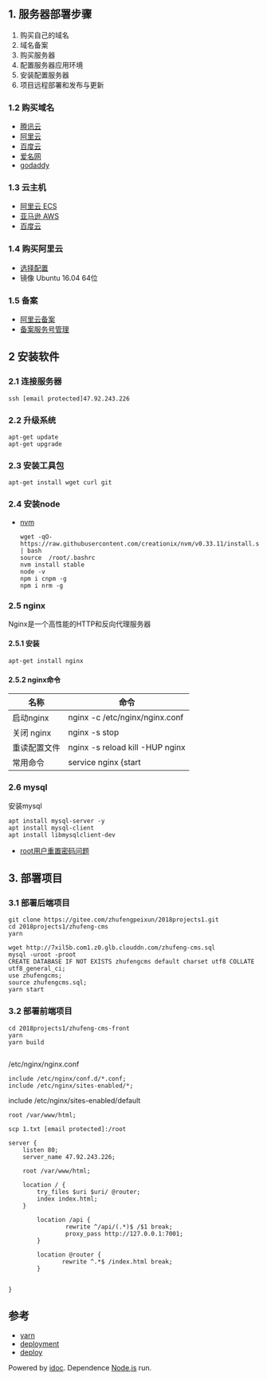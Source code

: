 ## 1\. 服务器部署步骤

1.  购买自己的域名
2.  域名备案
3.  购买服务器
4.  配置服务器应用环境
5.  安装配置服务器
6.  项目远程部署和发布与更新

### 1.2 购买域名

-   [腾讯云](https://dnspod.cloud.tencent.com/)
-   [阿里云](https://wanwang.aliyun.com/)
-   [百度云](https://cloud.baidu.com/product/bcd.html)
-   [爱名网](https://www.22.cn/)
-   [godaddy](https://sg.godaddy.com/)

### 1.3 云主机

-   [阿里云 ECS](https://www.aliyun.com/)
-   [亚马逊 AWS](https://aws.amazon.com/cn/)
-   [百度云](https://cloud.baidu.com/)

### 1.4 购买阿里云

-   [选择配置](https://ecs-buy.aliyun.com/wizard/#/postpay/cn-beijing)
-   镜像 Ubuntu 16.04 64位

### 1.5 备案

-   [阿里云备案](https://beian.aliyun.com)
-   [备案服务号管理](https://bsn.console.aliyun.com/#/bsnManagement)

## 2 安装软件

### 2.1 连接服务器

```
ssh [email protected]47.92.243.226

```

### 2.2 升级系统

```
apt-get update
apt-get upgrade

```

### 2.3 安装工具包

```
apt-get install wget curl git

```

### 2.4 安装node

-   [nvm](https://github.com/creationix/nvm/blob/master/README.md)
    
    ```
    wget -qO- https://raw.githubusercontent.com/creationix/nvm/v0.33.11/install.sh | bash
    source  /root/.bashrc
    nvm install stable
    node -v
    npm i cnpm -g
    npm i nrm -g
    
    ```
    

### 2.5 nginx

Nginx是一个高性能的HTTP和反向代理服务器

#### 2.5.1 安装

```
apt-get install nginx

```

#### 2.5.2 nginx命令

| 名称 | 命令 |
| --- | --- |
| 启动nginx | nginx -c /etc/nginx/nginx.conf |
| 关闭 nginx | nginx -s stop |
| 重读配置文件 | nginx -s reload kill -HUP nginx |
| 常用命令 | service nginx {start | stop | status | restart | reload | configtest | } |

### 2.6 mysql

安装mysql

```
apt install mysql-server -y
apt install mysql-client
apt install libmysqlclient-dev

```

-   [root用户重置密码问题](https://www.cnblogs.com/roadofstudy/p/7446690.html)

## 3\. 部署项目

### 3.1 部署后端项目

```
git clone https://gitee.com/zhufengpeixun/2018projects1.git
cd 2018projects1/zhufeng-cms
yarn

wget http://7xil5b.com1.z0.glb.clouddn.com/zhufeng-cms.sql
mysql -uroot -proot
CREATE DATABASE IF NOT EXISTS zhufengcms default charset utf8 COLLATE utf8_general_ci; 
use zhufengcms;
source zhufengcms.sql;
yarn start

```

### 3.2 部署前端项目

```
cd 2018projects1/zhufeng-cms-front
yarn 
yarn build


```

/etc/nginx/nginx.conf

```
include /etc/nginx/conf.d/*.conf;
include /etc/nginx/sites-enabled/*;

```

include /etc/nginx/sites-enabled/default

```
root /var/www/html;

```

```
scp 1.txt [email protected]:/root

server {
    listen 80;
    server_name 47.92.243.226;

    root /var/www/html;

    location / {
        try_files $uri $uri/ @router;
        index index.html;
    }

        location /api {
                rewrite ^/api/(.*)$ /$1 break;
                proxy_pass http://127.0.0.1:7001;
        }

        location @router {
               rewrite ^.*$ /index.html break;
        }


}

```

## 参考

-   [yarn](https://yarn.bootcss.com/docs/usage/)
-   [deployment](https://eggjs.org/zh-cn/core/deployment.html)
-   [deploy](https://umijs.org/zh/guide/deploy.html)

Powered by [idoc](https://github.com/jaywcjlove/idoc). Dependence [Node.js](https://nodejs.org) run.